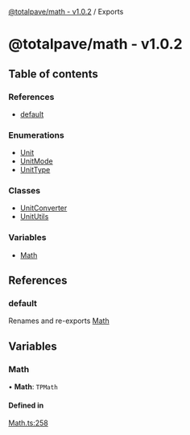 [@totalpave/math - v1.0.2](README.md) / Exports

# @totalpave/math - v1.0.2

## Table of contents

### References

- [default](modules.md#default)

### Enumerations

- [Unit](enums/Unit.md)
- [UnitMode](enums/UnitMode.md)
- [UnitType](enums/UnitType.md)

### Classes

- [UnitConverter](classes/UnitConverter.md)
- [UnitUtils](classes/UnitUtils.md)

### Variables

- [Math](modules.md#math)

## References

### default

Renames and re-exports [Math](modules.md#math)

## Variables

### Math

• **Math**: `TPMath`

#### Defined in

[Math.ts:258](https://github.com/totalpave/math/blob/020bdb2/src/Math.ts#L258)
